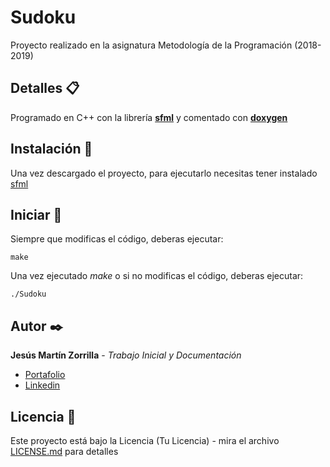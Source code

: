 # Sudoku
Proyecto realizado en la asignatura Metodología de la Programación (2018-2019)

## Detalles 📋
Programado en C++ con la librería [**sfml**](https://www.sfml-dev.org/index.php) y comentado con [**doxygen**](https://www.doxygen.nl/index.html)

## Instalación 🔧
Una vez descargado el proyecto, para ejecutarlo necesitas tener instalado [sfml](https://www.sfml-dev.org/download.php)

## Iniciar 🚀
Siempre que modificas el código, deberas ejecutar:

```
make
```

Una vez ejecutado *make* o si no modificas el código, deberas ejecutar:

```
./Sudoku
```

## Autor ✒️
**Jesús Martín Zorrilla** - *Trabajo Inicial y Documentación*

- [Portafolio](https://jesusmarzor.com)
- [Linkedin](https://www.linkedin.com/in/jesusmarzor/)

## Licencia 📄
Este proyecto está bajo la Licencia (Tu Licencia) - mira el archivo [LICENSE.md](LICENSE) para detalles
